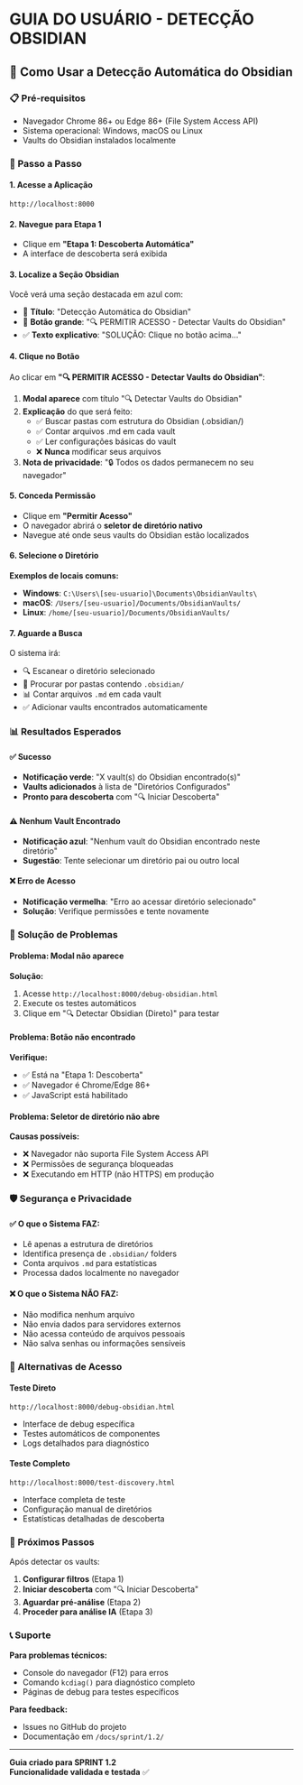 # GUIA DO USUÁRIO - DETECÇÃO OBSIDIAN

## 🎯 Como Usar a Detecção Automática do Obsidian

### 📋 Pré-requisitos
- Navegador Chrome 86+ ou Edge 86+ (File System Access API)
- Sistema operacional: Windows, macOS ou Linux
- Vaults do Obsidian instalados localmente

### 🚀 Passo a Passo

#### 1. Acesse a Aplicação
```
http://localhost:8000
```

#### 2. Navegue para Etapa 1
- Clique em **"Etapa 1: Descoberta Automática"**
- A interface de descoberta será exibida

#### 3. Localize a Seção Obsidian
Você verá uma seção destacada em azul com:
- 🎯 **Título**: "Detecção Automática do Obsidian"
- 🔵 **Botão grande**: "🔍 PERMITIR ACESSO - Detectar Vaults do Obsidian"
- ✅ **Texto explicativo**: "SOLUÇÃO: Clique no botão acima..."

#### 4. Clique no Botão
Ao clicar em **"🔍 PERMITIR ACESSO - Detectar Vaults do Obsidian"**:

1. **Modal aparece** com título "🔍 Detectar Vaults do Obsidian"
2. **Explicação** do que será feito:
   - ✅ Buscar pastas com estrutura do Obsidian (.obsidian/)
   - ✅ Contar arquivos .md em cada vault
   - ✅ Ler configurações básicas do vault
   - ❌ **Nunca** modificar seus arquivos
3. **Nota de privacidade**: "🔒 Todos os dados permanecem no seu navegador"

#### 5. Conceda Permissão
- Clique em **"Permitir Acesso"**
- O navegador abrirá o **seletor de diretório nativo**
- Navegue até onde seus vaults do Obsidian estão localizados

#### 6. Selecione o Diretório
**Exemplos de locais comuns:**
- **Windows**: `C:\Users\[seu-usuario]\Documents\ObsidianVaults\`
- **macOS**: `/Users/[seu-usuario]/Documents/ObsidianVaults/`
- **Linux**: `/home/[seu-usuario]/Documents/ObsidianVaults/`

#### 7. Aguarde a Busca
O sistema irá:
- 🔍 Escanear o diretório selecionado
- 📁 Procurar por pastas contendo `.obsidian/`
- 📊 Contar arquivos `.md` em cada vault
- ✅ Adicionar vaults encontrados automaticamente

### 📊 Resultados Esperados

#### ✅ Sucesso
- **Notificação verde**: "X vault(s) do Obsidian encontrado(s)"
- **Vaults adicionados** à lista de "Diretórios Configurados"
- **Pronto para descoberta** com "🔍 Iniciar Descoberta"

#### ⚠️ Nenhum Vault Encontrado
- **Notificação azul**: "Nenhum vault do Obsidian encontrado neste diretório"
- **Sugestão**: Tente selecionar um diretório pai ou outro local

#### ❌ Erro de Acesso
- **Notificação vermelha**: "Erro ao acessar diretório selecionado"
- **Solução**: Verifique permissões e tente novamente

### 🔧 Solução de Problemas

#### Problema: Modal não aparece
**Solução:**
1. Acesse `http://localhost:8000/debug-obsidian.html`
2. Execute os testes automáticos
3. Clique em "🔍 Detectar Obsidian (Direto)" para testar

#### Problema: Botão não encontrado
**Verifique:**
- ✅ Está na "Etapa 1: Descoberta"
- ✅ Navegador é Chrome/Edge 86+
- ✅ JavaScript está habilitado

#### Problema: Seletor de diretório não abre
**Causas possíveis:**
- ❌ Navegador não suporta File System Access API
- ❌ Permissões de segurança bloqueadas
- ❌ Executando em HTTP (não HTTPS) em produção

### 🛡️ Segurança e Privacidade

#### ✅ O que o Sistema FAZ:
- Lê apenas a estrutura de diretórios
- Identifica presença de `.obsidian/` folders
- Conta arquivos `.md` para estatísticas
- Processa dados localmente no navegador

#### ❌ O que o Sistema NÃO FAZ:
- Não modifica nenhum arquivo
- Não envia dados para servidores externos
- Não acessa conteúdo de arquivos pessoais
- Não salva senhas ou informações sensíveis

### 📱 Alternativas de Acesso

#### Teste Direto
```
http://localhost:8000/debug-obsidian.html
```
- Interface de debug específica
- Testes automáticos de componentes
- Logs detalhados para diagnóstico

#### Teste Completo
```
http://localhost:8000/test-discovery.html
```
- Interface completa de teste
- Configuração manual de diretórios
- Estatísticas detalhadas de descoberta

### 🎯 Próximos Passos

Após detectar os vaults:
1. **Configurar filtros** (Etapa 1)
2. **Iniciar descoberta** com "🔍 Iniciar Descoberta"
3. **Aguardar pré-análise** (Etapa 2)
4. **Proceder para análise IA** (Etapa 3)

### 📞 Suporte

**Para problemas técnicos:**
- Console do navegador (F12) para erros
- Comando `kcdiag()` para diagnóstico completo
- Páginas de debug para testes específicos

**Para feedback:**
- Issues no GitHub do projeto
- Documentação em `/docs/sprint/1.2/`

---

**Guia criado para SPRINT 1.2**  
**Funcionalidade validada e testada** ✅
